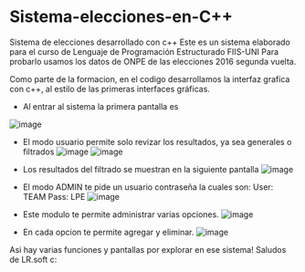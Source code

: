# Sistema-elecciones-en-C++
Sistema de elecciones desarrollado con c++
Este es un sistema elaborado para el curso de Lenguaje de Programación Estructurado FIIS-UNI
Para probarlo usamos los datos de ONPE de las elecciones 2016 segunda vuelta.

Como parte de la formacion, en el codigo desarrollamos la interfaz grafica con c++, al estilo de las
primeras interfaces gráficas. 
 - Al entrar al sistema la primera pantalla es


 ![image](https://user-images.githubusercontent.com/59323925/116297756-39e66980-a761-11eb-9eb8-6318c961ef54.png)
 
 

 - El modo usuario permite solo revizar los resultados, ya sea generales o filtrados
 ![image](https://user-images.githubusercontent.com/59323925/116296483-e9224100-a75f-11eb-972e-0a92123327ba.png)
 ![image](https://user-images.githubusercontent.com/59323925/116296516-f3443f80-a75f-11eb-8440-c375cd4a2a5e.png)
 
- Los resultados del filtrado se muestran en la siguiente pantalla
 ![image](https://user-images.githubusercontent.com/59323925/116296686-1ff85700-a760-11eb-9e43-fefb79590cb9.png)
 
 - El modo ADMIN te pide un usuario contraseña la cuales son:
      User: TEAM
      Pass: LPE
 ![image](https://user-images.githubusercontent.com/59323925/116296901-5df57b00-a760-11eb-83c5-7c70d45ca4b0.png)
 
- Este modulo te permite administrar varias opciones.
![image](https://user-images.githubusercontent.com/59323925/116297289-bb89c780-a760-11eb-84c8-4cab0a8244f0.png)

 - En cada opcion te permite agregar y eliminar.
 ![image](https://user-images.githubusercontent.com/59323925/116297422-dbb98680-a760-11eb-868d-8202cec7d52d.png)
 
 Asi hay varias funciones y pantallas por explorar en ese sistema!
 Saludos de LR.soft c:

 

